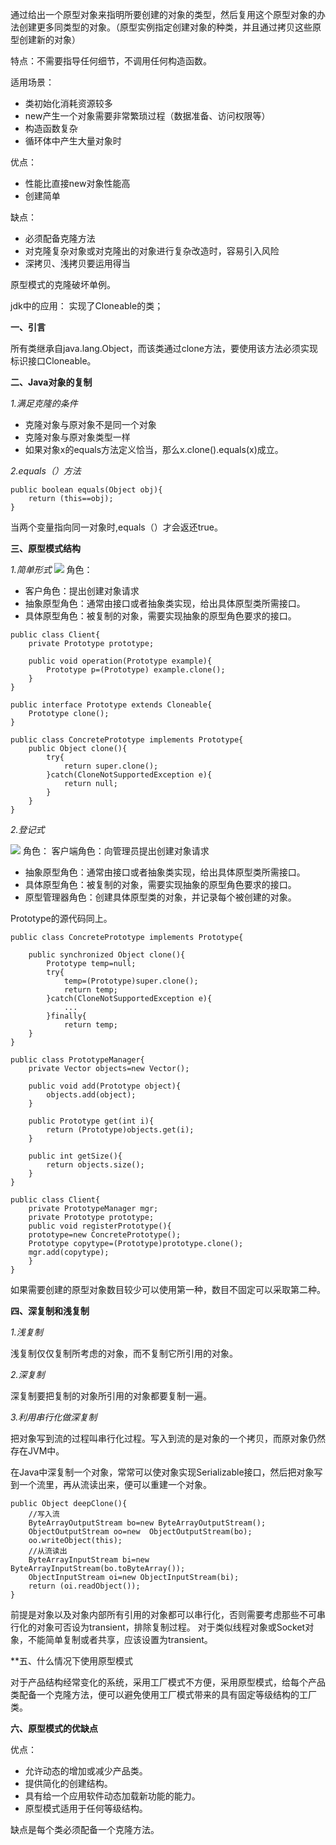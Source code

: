 通过给出一个原型对象来指明所要创建的对象的类型，然后复用这个原型对象的办法创建更多同类型的对象。（原型实例指定创建对象的种类，并且通过拷贝这些原型创建新的对象）

特点：不需要指导任何细节，不调用任何构造函数。

适用场景：
- 类初始化消耗资源较多
- new产生一个对象需要非常繁琐过程（数据准备、访问权限等）
- 构造函数复杂
- 循环体中产生大量对象时

优点：
- 性能比直接new对象性能高
- 创建简单

缺点：
- 必须配备克隆方法
- 对克隆复杂对象或对克隆出的对象进行复杂改造时，容易引入风险
- 深拷贝、浅拷贝要运用得当

原型模式的克隆破坏单例。

jdk中的应用：
实现了Cloneable的类；

**一、引言**

所有类继承自java.lang.Object，而该类通过clone方法，要使用该方法必须实现标识接口Cloneable。

**二、Java对象的复制**

*1.满足克隆的条件*

- 克隆对象与原对象不是同一个对象
- 克隆对象与原对象类型一样
- 如果对象x的equals方法定义恰当，那么x.clone().equals(x)成立。

*2.equals（）方法*

```
public boolean equals(Object obj){
    return (this==obj);
}
```
当两个变量指向同一对象时,equals（）才会返还true。

**三、原型模式结构**

*1.简单形式*
![](https://upload-images.jianshu.io/upload_images/9449419-f0ce3f591eaf9165.png?imageMogr2/auto-orient/strip%7CimageView2/2/w/1240)
角色：
- 客户角色：提出创建对象请求
- 抽象原型角色：通常由接口或者抽象类实现，给出具体原型类所需接口。
- 具体原型角色：被复制的对象，需要实现抽象的原型角色要求的接口。
```
public class Client{
    private Prototype prototype;
  
    public void operation(Prototype example){
        Prototype p=(Prototype) example.clone();
    }
}
```
```
public interface Prototype extends Cloneable{
    Prototype clone();
}
```
```
public class ConcretePrototype implements Prototype{
    public Object clone(){
        try{
            return super.clone();
        }catch(CloneNotSupportedException e){
            return null;
        }
    }
}
```

*2.登记式*

![](https://upload-images.jianshu.io/upload_images/9449419-2bea1298741d608c.png?imageMogr2/auto-orient/strip%7CimageView2/2/w/1240)
角色：
客户端角色：向管理员提出创建对象请求
- 抽象原型角色：通常由接口或者抽象类实现，给出具体原型类所需接口。
- 具体原型角色：被复制的对象，需要实现抽象的原型角色要求的接口。
- 原型管理器角色：创建具体原型类的对象，并记录每个被创建的对象。

Prototype的源代码同上。

```
public class ConcretePrototype implements Prototype{
 
    public synchronized Object clone(){
        Prototype temp=null;
        try{
            temp=(Prototype)super.clone();
            return temp;
        }catch(CloneNotSupportedException e){
            ...
        }finally{
            return temp;
    }
}
```
```
public class PrototypeManager{
    private Vector objects=new Vector();

    public void add(Prototype object){
        objects.add(object);
    }

    public Prototype get(int i){
        return (Prototype)objects.get(i);
    }

    public int getSize(){
        return objects.size();
    }
}
```
```
public class Client{
    private PrototypeManager mgr;
    private Prototype prototype;
    public void registerPrototype(){
    prototype=new ConcretePrototype();
    Prototype copytype=(Prototype)prototype.clone();
    mgr.add(copytype);
    }
}
```
如果需要创建的原型对象数目较少可以使用第一种，数目不固定可以采取第二种。

**四、深复制和浅复制**

*1.浅复制*

浅复制仅仅复制所考虑的对象，而不复制它所引用的对象。

*2.深复制*

深复制要把复制的对象所引用的对象都要复制一遍。

*3.利用串行化做深复制*

把对象写到流的过程叫串行化过程。写入到流的是对象的一个拷贝，而原对象仍然存在JVM中。

在Java中深复制一个对象，常常可以使对象实现Serializable接口，然后把对象写到一个流里，再从流读出来，便可以重建一个对象。
```
public Object deepClone(){
    //写入流
    ByteArrayOutputStream bo=new ByteArrayOutputStream();
    ObjectOutputStream oo=new  ObjectOutputStream(bo);
    oo.writeObject(this);
    //从流读出
    ByteArrayInputStream bi=new ByteArrayInputStream(bo.toByteArray());
    ObjectInputStream oi=new ObjectInputStream(bi);
    return (oi.readObject());
}
```
前提是对象以及对象内部所有引用的对象都可以串行化，否则需要考虑那些不可串行化的对象可否设为transient，排除复制过程。
对于类似线程对象或Socket对象，不能简单复制或者共享，应该设置为transient。

**五、什么情况下使用原型模式

对于产品结构经常变化的系统，采用工厂模式不方便，采用原型模式，给每个产品类配备一个克隆方法，便可以避免使用工厂模式带来的具有固定等级结构的工厂类。

**六、原型模式的优缺点**

优点：
- 允许动态的增加或减少产品类。
- 提供简化的创建结构。
- 具有给一个应用软件动态加载新功能的能力。
- 原型模式适用于任何等级结构。

缺点是每个类必须配备一个克隆方法。


